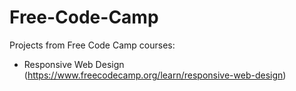 # Free-Code-Camp
Projects from Free Code Camp courses:
- Responsive Web Design (https://www.freecodecamp.org/learn/responsive-web-design)
